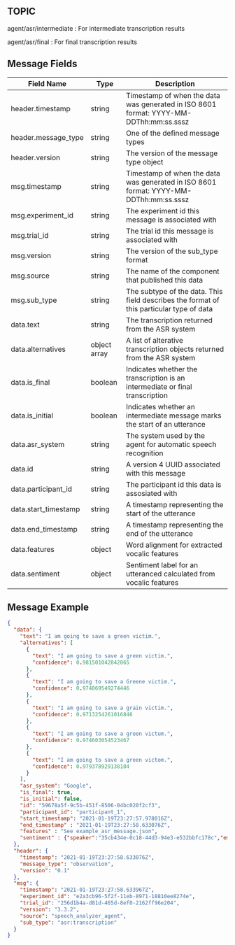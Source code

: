 ## TOPIC

agent/asr/intermediate : For intermediate transcription results 

agent/asr/final : For final transcription results 

## Message Fields

| Field Name          | Type    | Description                                                                              |
| ---                 | ---     | ---                                                                                      |
| header.timestamp    | string  | Timestamp of when the data was generated in ISO 8601 format: YYYY-MM-DDThh:mm:ss.sssz    |
| header.message_type | string  | One of the defined message types                                                         |
| header.version      | string  | The version of the message type object                                                   |
| msg.timestamp       | string  | Timestamp of when the data was generated in ISO 8601 format: YYYY-MM-DDThh:mm:ss.sssz    |
| msg.experiment_id   | string  | The experiment id this message is associated with                                        |
| msg.trial_id        | string  | The trial id this message is associated with                                             |
| msg.version         | string  | The version of the sub_type format                                                       |
| msg.source          | string  | The name of the component that published this data                                       |
| msg.sub_type        | string  | The subtype of the data. This field describes the format of this particular type of data |
| data.text           | string  | The transcription returned from the ASR system                                           |
| data.alternatives   | object array | A list of alterative transcription objects returned from the ASR system             |
| data.is_final       | boolean | Indicates whether the transcription is an intermediate or final transcription            |
| data.is_initial     | boolean | Indicates whether an intermediate message marks the start of an utterance                |
| data.asr_system     | string  | The system used by the agent for automatic speech recognition                            |
| data.id             | string  | A version 4 UUID associated with this message                                                                        |
| data.participant_id | string  | The participant id this data is assosiated with                                          |
| data.start_timestamp | string | A timestamp representing the start of the utterance |
| data.end_timestamp | string | A timestamp representing the end of the utterance |
| data.features      | object | Word alignment for extracted vocalic features |
| data.sentiment     | object | Sentiment label for an utteranced calculated from vocalic features |

## Message Example

```json
{
  "data": {
    "text": "I am going to save a green victim.",
    "alternatives": [
      {
        "text": "I am going to save a green victim.",
        "confidence": 0.981501042842865
      },
      {
        "text": "I am going to save a Greene victim.",
        "confidence": 0.974869549274446
      },
      {
        "text": "I am going to save a grain victim.",
        "confidence": 0.9713254261016846
      },
      {
        "text": "I am going to save a green victum.",
        "confidence": 0.974603054523467
      },
      {
        "text": "I am going to save a green victom.",
        "confidence": 0.979378929138184
      }
    ],
    "asr_system": "Google",
    "is_final": true,
    "is_initial": false,
    "id": "59678a5f-9c5b-451f-8506-04bc020f2cf3",
    "participant_id": "participant_1",
    "start_timestamp": "2021-01-19T23:27:57.978016Z",
    "end_timestamp" : "2021-01-19T23:27:58.633076Z",
    "features" : "See example_asr_message.json",
    "sentiment" : {"speaker":"35cb434e-0c18-44d3-94e3-e532bbfc178c","emotions":{"anger":0.002021155087277293,"disgust":0.09554211795330048,"fear":0.002021155087277293,"joy":0.022178679704666138,"neutral":0.87403804063797,"sadness":0.002021155087277293,"surprise":0.0021777180954813957},"traits":{"extroversion":0.003421018598601222,"neuroticism":0.003421018598601222,"agreeableness":0.6680639386177063,"openness":0.13575837016105652,"conscientiousness":0.18933558464050293},"penultimate_emotions":[0.0,0.20094694197177887,0.0,0.5490803718566895,1.1174331903457642,-0.0,0.0,0.0,1.2479413747787476,0.0,1.2241981029510498,1.6163171529769897,0.0,1.5434015989303589,3.1412456035614014,1.9181157350540161,3.3949952125549316,2.7259912490844727,0.0,0.24653026461601257,0.0,1.9409351348876953,0.0,0.853614091873169,0.0,-0.0,0.0,1.2603272199630737,2.613118886947632,0.0,0.0,-0.0,0.0,0.0,0.0,1.7558680772781372,1.7072715759277344,0.0,0.0,0.0,1.715401530265808,2.9527125358581543,0.0,1.9544548988342285,0.0,2.6578049659729004,0.0,0.0,0.0,-0.0],"penultimate_traits":[1.5018659830093384,-0.0,-0.0,0.0,3.066028356552124,-0.0,0.0,0.0,0.0,-0.0,0.8364737629890442,1.2047011852264404,-0.0,2.4049181938171387,2.264213800430298,0.0,0.0,0.02852160483598709,0.6170178651809692,0.0,0.0,0.0,-0.0,2.739126682281494,2.376819610595703,1.433931589126587,0.0,0.16708949208259583,0.0,3.269641876220703,0.0,2.213355541229248,0.0,0.0,0.872717022895813,-0.0,0.0,-0.0,-0.0,-0.0,0.0,0.0,3.478353500366211,-0.0,-0.0,1.2697429656982422,0.0,-0.0,-0.0,2.093494176864624]}
  },
  "header": {
    "timestamp": "2021-01-19T23:27:58.633076Z",
    "message_type": "observation",
    "version": "0.1"
  },
  "msg": {
    "timestamp": "2021-01-19T23:27:58.633967Z",
    "experiment_id": "e2a3cb96-5f2f-11eb-8971-18810ee8274e",
    "trial_id": "256d1b4a-d81d-465d-8ef0-2162ff96e204",
    "version": "3.3.2",
    "source": "speech_analyzer_agent",
    "sub_type": "asr:transcription"
  }
}
```

